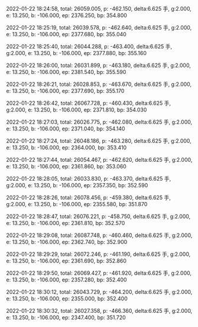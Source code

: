 2022-01-22 18:24:58, total: 26059.005, p: -462.150, delta:6.625 手, g:2.000, e: 13.250, b: -106.000, ep: 2376.250, bp: 354.800

2022-01-22 18:25:19, total: 26039.578, p: -462.640, delta:6.625 手, g:2.000, e: 13.250, b: -106.000, ep: 2377.680, bp: 355.040

2022-01-22 18:25:40, total: 26044.288, p: -463.400, delta:6.625 手, g:2.000, e: 13.250, b: -106.000, ep: 2377.880, bp: 355.160

2022-01-22 18:26:00, total: 26031.899, p: -463.180, delta:6.625 手, g:2.000, e: 13.250, b: -106.000, ep: 2381.540, bp: 355.590

2022-01-22 18:26:21, total: 26028.853, p: -463.670, delta:6.625 手, g:2.000, e: 13.250, b: -106.000, ep: 2377.690, bp: 355.170

2022-01-22 18:26:42, total: 26067.728, p: -460.430, delta:6.625 手, g:2.000, e: 13.250, b: -106.000, ep: 2371.810, bp: 354.030

2022-01-22 18:27:03, total: 26026.775, p: -462.080, delta:6.625 手, g:2.000, e: 13.250, b: -106.000, ep: 2371.040, bp: 354.140

2022-01-22 18:27:24, total: 26048.186, p: -463.280, delta:6.625 手, g:2.000, e: 13.250, b: -106.000, ep: 2364.000, bp: 353.410

2022-01-22 18:27:44, total: 26054.467, p: -462.620, delta:6.625 手, g:2.000, e: 13.250, b: -106.000, ep: 2361.860, bp: 353.060

2022-01-22 18:28:05, total: 26033.830, p: -463.370, delta:6.625 手, g:2.000, e: 13.250, b: -106.000, ep: 2357.350, bp: 352.590

2022-01-22 18:28:26, total: 26078.456, p: -459.380, delta:6.625 手, g:2.000, e: 13.250, b: -106.000, ep: 2355.580, bp: 351.870

2022-01-22 18:28:47, total: 26076.221, p: -458.750, delta:6.625 手, g:2.000, e: 13.250, b: -106.000, ep: 2361.810, bp: 352.570

2022-01-22 18:29:08, total: 26087.748, p: -460.460, delta:6.625 手, g:2.000, e: 13.250, b: -106.000, ep: 2362.740, bp: 352.900

2022-01-22 18:29:29, total: 26072.246, p: -461.190, delta:6.625 手, g:2.000, e: 13.250, b: -106.000, ep: 2361.690, bp: 352.860

2022-01-22 18:29:50, total: 26069.427, p: -461.920, delta:6.625 手, g:2.000, e: 13.250, b: -106.000, ep: 2357.280, bp: 352.400

2022-01-22 18:30:12, total: 26043.729, p: -464.200, delta:6.625 手, g:2.000, e: 13.250, b: -106.000, ep: 2355.000, bp: 352.400

2022-01-22 18:30:32, total: 26027.358, p: -466.360, delta:6.625 手, g:2.000, e: 13.250, b: -106.000, ep: 2347.400, bp: 351.720